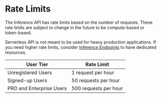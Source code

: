 # Rate Limits

The Inference API has rate limits based on the number of requests. These rate limits are subject to change in the future to be compute-based or token-based. 

Serverless API is not meant to be used for heavy production applications. If you need higher rate limits, consider [Inference Endpoints](https://huggingface.co/docs/inference-endpoints) to have dedicated resources.

| User Tier           | Rate Limit                |
|---------------------|---------------------------|
| Unregistered Users  | 1 request per hour        |
| Signed-up Users     | 50 requests per hour     |
| PRO and Enterprise Users           | 500 requests per hour    |